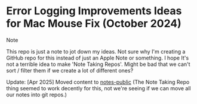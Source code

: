 # Error Logging Improvements Ideas for Mac Mouse Fix (October 2024)

> [!NOTE]
> This repo is just a note to jot down my ideas. Not sure why I'm creating a GitHub repo for this instead of just an Apple Note or something. I hope It's not a terrible idea to make 'Note Taking Repos'. Might be bad that we can't sort / filter them if we create a lot of different ones?

Update: [Apr 2025] Moved content to [notes-public](https://github.com/noah-nuebling/notes-public/blob/0269b2323a773e2d29044b52e123632a7c57490e/folders/mmf/error-logging-improvement-ideas_oct-2024.md) (The Note Taking Repo thing seemed to work decently for this, not we're seeing if we can move all our notes into git repos.)
